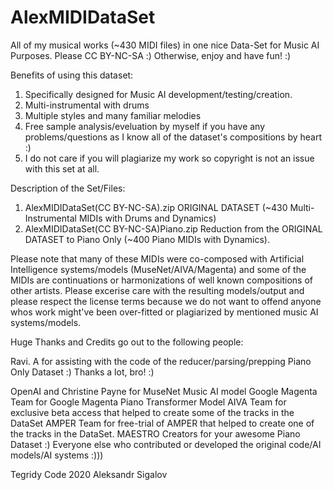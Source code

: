 # AlexMIDIDataSet
All of my musical works (~430 MIDI files) in one nice Data-Set for Music AI Purposes. Please CC BY-NC-SA :) Otherwise, enjoy and have fun! :)

Benefits of using this dataset:

1) Specifically designed for Music AI development/testing/creation.
2) Multi-instrumental with drums
3) Multiple styles and many familiar melodies
4) Free sample analysis/eveluation by myself if you have any problems/questions as I know all of the dataset's compositions by heart :)
5) I do not care if you will plagiarize my work so copyright is not an issue with this set at all.

Description of the Set/Files:

1) AlexMIDIDataSet(CC BY-NC-SA).zip ORIGINAL DATASET (~430 Multi-Instrumental MIDIs with Drums and Dynamics)
2) AlexMIDIDataSet(CC BY-NC-SA)Piano.zip Reduction from the ORIGINAL DATASET to Piano Only (~400 Piano MIDIs with Dynamics).

Please note that many of these MIDIs were co-composed with Artificial Intelligence systems/models (MuseNet/AIVA/Magenta) and some of the MIDIs are continuations or harmonizations of well known compositions of other artists. Please excerise care with the resulting models/output and please respect the license terms because we do not want to offend anyone whos work might've been over-fitted or plagiarized by mentioned music AI systems/models.

Huge Thanks and Credits go out to the following people:

Ravi. A for assisting with the code of the reducer/parsing/prepping Piano Only Dataset :) Thanks a lot, bro! :)

OpenAI and Christine Payne for MuseNet Music AI model
Google Magenta Team for Google Magenta Piano Transformer Model
AIVA Team for exclusive beta access that helped to create some of the tracks in the DataSet
AMPER Team for free-trial of AMPER that helped to create one of the tracks in the DataSet.
MAESTRO Creators for your awesome Piano Dataset :)
Everyone else who contributed or developed the original code/AI models/AI systems :)))

Tegridy Code 2020 Aleksandr Sigalov
